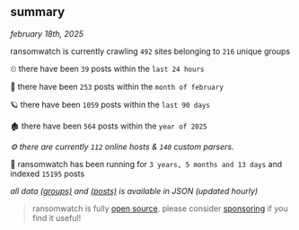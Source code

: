 
## summary
_february 18th, 2025_

ransomwatch is currently crawling `492` sites belonging to `216` unique groups

⏲ there have been `39` posts within the `last 24 hours`

🦈 there have been `253` posts within the `month of february`

🪐 there have been `1059` posts within the `last 90 days`

🏚 there have been `564` posts within the `year of 2025`

_⚙️ there are currently `112` online hosts & `140` custom parsers._

🦕 ransomwatch has been running for `3 years, 5 months and 13 days` and indexed `15195` posts

_all data  [(groups)](http://ransomwhat.telemetry.ltd/groups) and [(posts)](http://ransomwhat.telemetry.ltd/posts) is available in JSON (updated hourly)_

> ransomwatch is fully [open source](https://github.com/joshhighet/ransomwatch#ransomwatch--). please consider [sponsoring](https://github.com/sponsors/joshhighet) if you find it useful!
